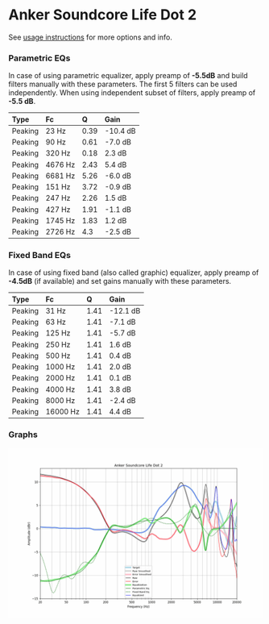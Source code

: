 # Anker Soundcore Life Dot 2
See [usage instructions](https://github.com/jaakkopasanen/AutoEq#usage) for more options and info.

### Parametric EQs
In case of using parametric equalizer, apply preamp of **-5.5dB** and build filters manually
with these parameters. The first 5 filters can be used independently.
When using independent subset of filters, apply preamp of **-5.5 dB**.

| Type    | Fc      |    Q | Gain     |
|:--------|:--------|:-----|:---------|
| Peaking | 23 Hz   | 0.39 | -10.4 dB |
| Peaking | 90 Hz   | 0.61 | -7.0 dB  |
| Peaking | 320 Hz  | 0.18 | 2.3 dB   |
| Peaking | 4676 Hz | 2.43 | 5.4 dB   |
| Peaking | 6681 Hz | 5.26 | -6.0 dB  |
| Peaking | 151 Hz  | 3.72 | -0.9 dB  |
| Peaking | 247 Hz  | 2.26 | 1.5 dB   |
| Peaking | 427 Hz  | 1.91 | -1.1 dB  |
| Peaking | 1745 Hz | 1.83 | 1.2 dB   |
| Peaking | 2726 Hz | 4.3  | -2.5 dB  |

### Fixed Band EQs
In case of using fixed band (also called graphic) equalizer, apply preamp of **-4.5dB**
(if available) and set gains manually with these parameters.

| Type    | Fc       |    Q | Gain     |
|:--------|:---------|:-----|:---------|
| Peaking | 31 Hz    | 1.41 | -12.1 dB |
| Peaking | 63 Hz    | 1.41 | -7.1 dB  |
| Peaking | 125 Hz   | 1.41 | -5.7 dB  |
| Peaking | 250 Hz   | 1.41 | 1.6 dB   |
| Peaking | 500 Hz   | 1.41 | 0.4 dB   |
| Peaking | 1000 Hz  | 1.41 | 2.0 dB   |
| Peaking | 2000 Hz  | 1.41 | 0.1 dB   |
| Peaking | 4000 Hz  | 1.41 | 3.8 dB   |
| Peaking | 8000 Hz  | 1.41 | -2.4 dB  |
| Peaking | 16000 Hz | 1.41 | 4.4 dB   |

### Graphs
![](./Anker%20Soundcore%20Life%20Dot%202.png)